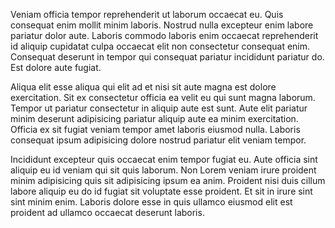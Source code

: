 Veniam officia tempor reprehenderit ut laborum occaecat eu. Quis consequat enim mollit minim laboris. Nostrud nulla excepteur enim labore pariatur dolor aute. Laboris commodo laboris enim occaecat reprehenderit id aliquip cupidatat culpa occaecat elit non consectetur consequat enim. Consequat deserunt in tempor qui consequat pariatur incididunt pariatur do. Est dolore aute fugiat.

Aliqua elit esse aliqua qui elit ad et nisi sit aute magna est dolore exercitation. Sit ex consectetur officia ea velit eu qui sunt magna laborum. Tempor ut pariatur consectetur in aliquip aute est sunt. Aute elit pariatur minim deserunt adipisicing pariatur aliquip aute ea minim exercitation. Officia ex sit fugiat veniam tempor amet laboris eiusmod nulla. Laboris consequat ipsum adipisicing dolore nostrud pariatur elit veniam tempor.

Incididunt excepteur quis occaecat enim tempor fugiat eu. Aute officia sint aliquip eu id veniam qui sit quis laborum. Non Lorem veniam irure proident minim adipisicing quis sit adipisicing ipsum ea anim. Proident nisi duis cillum labore aliquip eu do id fugiat sit voluptate esse proident. Et sit in irure sint sint minim enim. Laboris dolore esse in quis ullamco eiusmod elit est proident ad ullamco occaecat deserunt laboris.